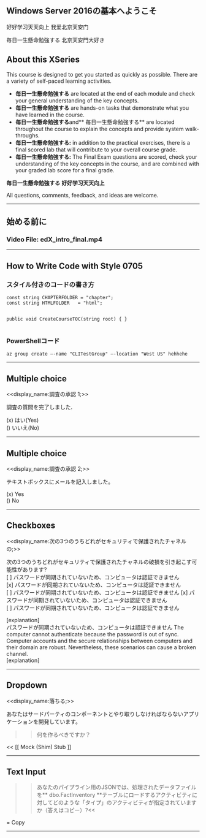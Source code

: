 <h2>Windows Server 2016の基本へようこそ</h2>
<p>好好学习天天向上
我爱北京天安门</p>
<p>毎日一生懸命勉強する
北京天安門大好き</p>
<h2>About this XSeries</h2>
<p>This course is designed to get you started as quickly as possible. There are a variety of self-paced learning activities.</p>
<ul>
<li><strong>毎日一生懸命勉強する</strong> are located at the end of each module and check your general understanding of the key concepts.</li>
<li><strong>毎日一生懸命勉強する</strong> are hands-on tasks that demonstrate what you have learned in the course.</li>
<li><strong>毎日一生懸命勉強する</strong>and** 毎日一生懸命勉強する** are located throughout the course to explain the concepts and provide system walk-throughs.</li>
<li><strong>毎日一生懸命勉強する:</strong> in addition to the practical exercises, there is a final scored lab that will contribute to your overall course grade.</li>
<li><strong>毎日一生懸命勉強する:</strong> The Final Exam questions are scored, check your understanding of the key concepts in the course, and are combined with your graded lab score for a final grade.</li>
</ul>
<p><strong>毎日一生懸命勉強する</strong>
<strong>好好学习天天向上</strong></p>
<p>All questions, comments, feedback, and ideas are welcome.</p>
<hr />
<h2>始める前に</h2>
<h3>Video File: edX_intro_final.mp4</h3>
<hr />
<h2>How to Write Code with Style 0705</h2>
<h3>スタイル付きのコードの書き方</h3>
<pre><code class="language-csharp">const string CHAPTERFOLDER = &quot;chapter&quot;;
const string HTMLFOLDER   = &quot;html&quot;;

public void CreateCourseTOC(string root)
{
}
</code></pre>
<h3>PowerShellコード</h3>
<pre><code class="language-powershell">az group create –-name &quot;CLITestGroup&quot; –-location &quot;West US&quot; hehhehe
</code></pre>
<hr />
<h2>Multiple choice</h2>
<p>&lt;&lt;display_name:調査の承認 1;&gt;&gt;</p>
<p>調査の質問を完了しました.</p>
<p>(x) はい(Yes)<br />
() いいえ(No)</p>
<hr />
<h2>Multiple choice</h2>
<p>&lt;&lt;display_name:調査の承認 2;&gt;&gt;</p>
<p>テキストボックスにメールを記入しました。</p>
<p>(x) Yes<br />
() No</p>
<hr />
<h2>Checkboxes</h2>
<p>&lt;&lt;display_name:次の3つのうちどれがセキュリティで保護されたチャネルの;&gt;&gt;</p>
<p>次の3つのうちどれがセキュリティで保護されたチャネルの破損を引き起こす可能性があります?<br />
[ ] パスワードが同期されていないため、コンピュータは認証できません<br />
[x] パスワードが同期されていないため、コンピュータは認証できません<br />
[ ] パスワードが同期されていないため、コンピュータは認証できません
[x] パスワードが同期されていないため、コンピュータは認証できません<br />
[ ] パスワードが同期されていないため、コンピュータは認証できません</p>
<p>[explanation]<br />
パスワードが同期されていないため、コンピュータは認証できません The computer cannot authenticate because the password is out of sync.  Computer accounts and the secure relationships between computers and their domain are robust. Nevertheless, these scenarios can cause a broken channel.<br />
[explanation]</p>
<hr />
<h2>Dropdown</h2>
<p>&lt;&lt;display_name:落ちる;&gt;&gt;</p>
<p>あなたはサードパーティのコンポーネントとやり取りしなければならないアプリケーションを開発しています。</p>
<blockquote>
<blockquote>
<p>何を作るべきですか？</p>
</blockquote>
</blockquote>
<p>&lt;&lt;
[[
Mock
(Shim)
Stub
]]</p>
<hr />
<h2>Text Input</h2>
<blockquote>
<blockquote>
<p>あなたのパイプライン用のJSONでは、処理されたデータファイルを** dbo.FactInventory **テーブルにロードするアクティビティに対してどのような「タイプ」のアクティビティが指定されていますか（答えはコピー）?&lt;&lt;</p>
</blockquote>
</blockquote>
<p>= Copy</p>
<hr />
